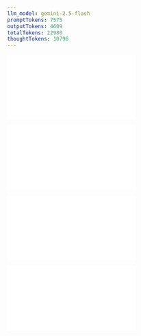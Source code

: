 ```yaml
---
llm_model: gemini-2.5-flash
promptTokens: 7575
outputTokens: 4609
totalTokens: 22980
thoughtTokens: 10796
---
```


![@](steps/prompt.ba189b37.md)

![@](steps/file.d339a278.md)

![@](steps/file.8327b145.md)

![@](steps/response.ff756474.md)